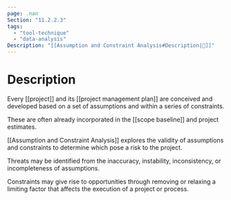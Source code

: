 ```yaml
---
page: .nan
Section: "11.2.2.3"
tags:
  - "tool-technique"
  - "data-analysis"
Description: "[[Assumption and Constraint Analysis#Description|📝]]"
---
```

# Description
Every [[project]] and its [[project management plan]] are conceived and developed based on a set of assumptions and within a series of constraints.

These are often already incorporated in the [[scope baseline]] and project estimates.

[[Assumption and Constraint Analysis]] explores the validity of assumptions and constraints to determine which pose a risk to the project.

Threats may be identified from the inaccuracy, instability, inconsistency, or incompleteness of assumptions.

Constraints may give rise to opportunities through removing or relaxing a limiting factor that affects the execution of a project or process.